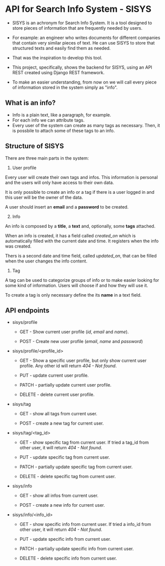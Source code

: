 # API for Search Info System - SISYS

* SISYS is an achronym for Search Info System. It is a tool designed to store pieces of information that are frequently needed by users.

* For example: an engineer who writes documents for different companies that contain very similar pieces of text. He can use SISYS to store that structured texts and easily find them as needed.

* That was the inspiration to develop this tool.

* This project, specifically, shows the backend for SISYS, using an API REST created using Django REST framework.

* To make an easier understanding, from now on we will call every piece of information stored in the system simply as "info".

## What is an info?

* Info is a plain text, like a paragraph, for example.
* For each info we can attribute tags.
* Every user of the system can create as many tags as necessary. Then, it is possbile to attach some of these tags to an info.

## Structure of SISYS

There are three main parts in the system:

1. User profile

Every user will create their own tags and infos. This information is personal and the users will only have access to their own data.

It is only possible to create an info or a tag if there is a user logged in and this user will be the owner of the data.

A user should insert an **email** and a **password** to be created.

2. Info

An info is composed by a **title**, a **text** and, optionally, some **tags** attached.

When an info is created, it has a field called *created_on* which is automatically filled with the current date and time. It registers when the info was created.

Thers is a second date and time field, called *updated_on*, that can be filled when the user changes the info content.

1. Tag

A tag can be used to categorize groups of info or to make easier looking for some kind of information. Users will choose if and how they will use it.

To create a tag is only necessary define the its **name** in a text field.

## API endpoints

- sisys/profile

    - GET - Show current user profile (*id*, *email* and *name*).

    - POST - Create new user profile (*email*, *name* and *password*)

- sisys/profile/<profile_id>

    - GET - Show a specific user profile, but only show current user profile. Any other id will return *404 - Not found*.

    - PUT - update current user profile.

    - PATCH - partially update current user profile.

    - DELETE - delete current user profile.
    
- sisys/tag

    - GET - show all tags from current user.
  
    - POST - create a new tag for current user.

- sisys/tag/<tag_id>

    - GET - show specific tag from current user. If tried a tag_id from other user, it will return *404 - Not found*.

    - PUT - update specific tag from current user.

    - PATCH - partially update specific tag from current user.

    - DELETE - delete specific tag from current user.

- sisys/info

    - GET - show all infos from current user.
  
    - POST - create a new info for current user.

- sisys/info/<info_id>

    - GET - show specific info from current user. If tried a info_id from other user, it will return *404 - Not found*.

    - PUT - update specific info from current user.

    - PATCH - partially update specific info from current user.

    - DELETE - delete specific info from current user.